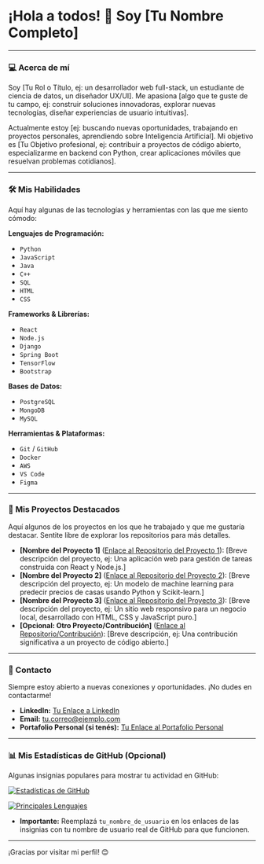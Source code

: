 # ¡Hola a todos! 👋 Soy [Tu Nombre Completo]

---

### 💻 Acerca de mí

Soy [Tu Rol o Título, ej: un desarrollador web full-stack, un estudiante de ciencia de datos, un diseñador UX/UI]. Me apasiona [algo que te guste de tu campo, ej: construir soluciones innovadoras, explorar nuevas tecnologías, diseñar experiencias de usuario intuitivas].

Actualmente estoy [ej: buscando nuevas oportunidades, trabajando en proyectos personales, aprendiendo sobre Inteligencia Artificial]. Mi objetivo es [Tu Objetivo profesional, ej: contribuir a proyectos de código abierto, especializarme en backend con Python, crear aplicaciones móviles que resuelvan problemas cotidianos].

---

### 🛠️ Mis Habilidades

Aquí hay algunas de las tecnologías y herramientas con las que me siento cómodo:

**Lenguajes de Programación:**
* `Python`
* `JavaScript`
* `Java`
* `C++`
* `SQL`
* `HTML`
* `CSS`

**Frameworks & Librerías:**
* `React`
* `Node.js`
* `Django`
* `Spring Boot`
* `TensorFlow`
* `Bootstrap`

**Bases de Datos:**
* `PostgreSQL`
* `MongoDB`
* `MySQL`

**Herramientas & Plataformas:**
* `Git` / `GitHub`
* `Docker`
* `AWS`
* `VS Code`
* `Figma`

---

### 🚀 Mis Proyectos Destacados

Aquí algunos de los proyectos en los que he trabajado y que me gustaría destacar. Sentite libre de explorar los repositorios para más detalles.

* **[Nombre del Proyecto 1]** ([Enlace al Repositorio del Proyecto 1](https://github.com/tu_usuario/nombre_del_repositorio_1)): [Breve descripción del proyecto, ej: Una aplicación web para gestión de tareas construida con React y Node.js.]
* **[Nombre del Proyecto 2]** ([Enlace al Repositorio del Proyecto 2](https://github.com/tu_usuario/nombre_del_repositorio_2)): [Breve descripción del proyecto, ej: Un modelo de machine learning para predecir precios de casas usando Python y Scikit-learn.]
* **[Nombre del Proyecto 3]** ([Enlace al Repositorio del Proyecto 3](https://github.com/tu_usuario/nombre_del_repositorio_3)): [Breve descripción del proyecto, ej: Un sitio web responsivo para un negocio local, desarrollado con HTML, CSS y JavaScript puro.]
* **[Opcional: Otro Proyecto/Contribución]** ([Enlace al Repositorio/Contribución](https://github.com/tu_usuario/otro_repositorio)): [Breve descripción, ej: Una contribución significativa a un proyecto de código abierto.]

---

### 🤝 Contacto

Siempre estoy abierto a nuevas conexiones y oportunidades. ¡No dudes en contactarme!

* **LinkedIn:** [Tu Enlace a LinkedIn](https://www.linkedin.com/in/tu_perfil/)
* **Email:** [tu.correo@ejemplo.com](mailto:tu.correo@ejemplo.com)
* **Portafolio Personal (si tenés):** [Tu Enlace al Portafolio Personal](https://tuportafolio.com)

---

### 📊 Mis Estadísticas de GitHub (Opcional)

Algunas insignias populares para mostrar tu actividad en GitHub:

[![Estadísticas de GitHub](https://github-readme-stats.vercel.app/api?username=tu_nombre_de_usuario&show_icons=true&theme=dark)](https://github.com/anuraghazra/github-readme-stats)

[![Principales Lenguajes](https://github-readme-stats.vercel.app/api/top-langs/?username=tu_nombre_de_usuario&layout=compact&theme=dark)](https://github.com/anuraghazra/github-readme-stats)

* **Importante:** Reemplazá `tu_nombre_de_usuario` en los enlaces de las insignias con tu nombre de usuario real de GitHub para que funcionen.

---

¡Gracias por visitar mi perfil! 😊
